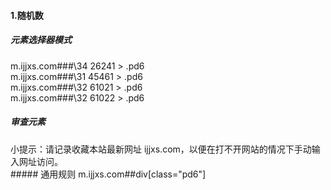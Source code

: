 #### 1.随机数
##### 元素选择器模式
m.ijjxs.com###\34 26241 > .pd6   
m.ijjxs.com###\31 45461 > .pd6   
m.ijjxs.com###\32 61021 > .pd6   
m.ijjxs.com###\32 61022 > .pd6   
##### 审查元素
<div class="pd6">小提示：请记录收藏本站最新网址 ijjxs.com，以便在打不开网站的情况下手动输入网址访问。</div>
##### 通用规则  
m.ijjxs.com##div[class="pd6"]
